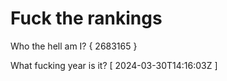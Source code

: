 # Fuck the rankings

Who the hell am I?
{ 2683165 }

What fucking year is it?
[ 2024-03-30T14:16:03Z ]
